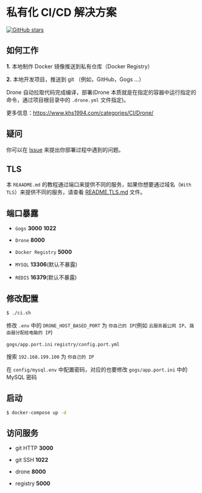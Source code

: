 # 私有化 CI/CD 解决方案

[![GitHub stars](https://img.shields.io/github/stars/khs1994-docker/ci.svg?style=social&label=Stars)](https://github.com/khs1994-docker/ci)

## 如何工作

**1.** 本地制作 Docker 镜像推送到私有仓库（Docker Registry）

**2.** 本地开发项目，推送到 git （例如，GitHub，Gogs ...）

Drone 自动拉取代码完成编译，部署(Drone 本质就是在指定的容器中运行指定的命令，通过项目根目录中的 `.drone.yml` 文件指定)。

更多信息：https://www.khs1994.com/categories/CI/Drone/

## 疑问

你可以在 [Issue](https://github.com/khs1994-docker/ci/issues) 来提出你部署过程中遇到的问题。

## TLS

本 `REAADME.md` 的教程通过端口来提供不同的服务，如果你想要通过域名（`With TLS`）来提供不同的服务，请查看 [README.TLS.md](README.TLS.md) 文件。

## 端口暴露

* `Gogs` **3000** **1022**

* `Drone` **8000**

* `Docker Registry` **5000**

* `MYSQL` **13306**(默认不暴露)

* `REDIS` **16379**(默认不暴露)

## 修改配置

```bash
$ ./ci.sh
```

修改 `.env` 中的 `DRONE_HOST_BASED_PORT` 为 `你自己的 IP`(例如 `云服务器公网 IP`、`路由器分配给电脑的 IP`)

`gogs/app.port.ini` `registry/config.port.yml`

搜索 `192.168.199.100` 为 `你自己的 IP`

在 `config/mysql.env` 中配置密码，对应的也要修改 `gogs/app.port.ini` 中的 MySQL 密码

## 启动

```bash
$ docker-compose up -d
```

## 访问服务

* git HTTP **3000**

* git SSH **1022**

* drone **8000**

* registry **5000**

